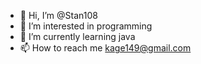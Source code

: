 - 👋 Hi, I’m @Stan108
- 👀 I’m interested in programming
- 🌱 I’m currently learning java
- 📫 How to reach me kage149@gmail.com

<!---
Stan108/Stan108 is a ✨ special ✨ repository because its `README.md` (this file) appears on your GitHub profile.
You can click the Preview link to take a look at your changes.
--->
